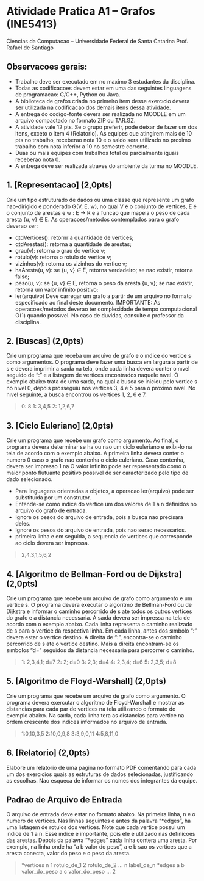 # Atividade Pratica A1 – Grafos (INE5413)

Ciencias da Computacao – Universidade Federal de Santa Catarina
Prof. Rafael de Santiago

## Observacoes gerais:

- Trabalho deve ser executado em no maximo 3 estudantes da disciplina.
- Todas as codificacoes devem estar em uma das seguintes linguagens de programacao: C/C++, Python ou Java.
- A biblioteca de grafos criada no primeiro item desse exercıcio devera ser utilizada na codificacao dos demais itens dessa
  atividade.
- A entrega do codigo-fonte devera ser realizada no MOODLE
  em um arquivo compactado no formato ZIP ou TAR.GZ.
- A atividade vale 12 pts. Se o grupo preferir, pode deixar de fazer um dos itens, exceto o item 4 (Relatorio). As equipes que
  atingirem mais de 10 pts no trabalho, receberao nota 10 e o saldo sera utilizado no proximo trabalho com nota inferior a 10
  no semestre corrente.
- Duas ou mais equipes com trabalhos total ou parcialmente iguais receberao nota 0.
- A entrega deve ser realizada atraves do ambiente da turma no MOODLE.

## 1. [Representacao] (2,0pts)

Crie um tipo estruturado de dados ou uma classe que represente um grafo nao-dirigido
e ponderado G(V, E, w), no qual V é o conjunto de vertices, E é o conjunto de arestas e w : E → R e a funcao que
mapeia o peso de cada aresta {u, v} ∈ E. As operacoes/metodos contemplados para o grafo deverao ser:

- qtdVertices(): retornr a quantidade de vertices;
- qtdArestas(): retorna a quantidade de arestas;
- grau(v): retorna o grau do vertice v;
- rotulo(v): retorna o rotulo do vertice v;
- vizinhos(v): retorna os vizinhos do vertice v;
- haAresta(u, v): se {u, v} ∈ E, retorna verdadeiro; se nao existir, retorna falso;
- peso(u, v): se {u, v} ∈ E, retorna o peso da aresta {u, v}; se nao existir, retorna um valor infinito positivo;
- ler(arquivo)
  Deve carregar um grafo a partir de um arquivo no formato especificado ao final deste documento.
  IMPORTANTE: As operacoes/metodos deverao ter complexidade de tempo computacional O(1) quando possıvel.
  No caso de duvidas, consulte o professor da disciplina.

## 2. [Buscas] (2,0pts)

Crie um programa que receba um arquivo de grafo e o ındice do vertice s como argumentos. O
programa deve fazer uma busca em largura a partir de s e devera imprimir a saıda na tela, onde cada linha devera
conter o nıvel seguido de “:” e a listagem de vertices encontrados naquele nıvel. O exemplo abaixo trata de uma
saıda, na qual a busca se iniciou pelo vertice s no nıvel 0, depois prosseguiu nos vertices 3, 4 e 5 para o proximo
nıvel. No nıvel seguinte, a busca encontrou os vertices 1, 2, 6 e 7.

> 0: 8
> 1: 3,4,5
> 2: 1,2,6,7

## 3. [Ciclo Euleriano] (2,0pts)

Crie um programa que recebe um grafo como argumento. Ao final, o programa devera
determinar se ha ou nao um ciclo euleriano e exibı-lo na tela de acordo com o exemplo abaixo. A primeira linha
devera conter o numero 0 caso o grafo nao contenha o ciclo euleriano. Caso contenha, devera ser impresso 1 na
O valor infinito pode ser representado como o maior ponto flutuante positivo possıvel de ser caracterizado pelo tipo de dado selecionado.

- Para linguagens orientadas a objetos, a operacao ler(arquivo) pode ser substituıda por um construtor.
- Entende-se como ındice do vertice um dos valores de 1 a n definidos no arquivo do grafo de entrada.
- Ignore os pesos do arquivo de entrada, pois a busca nao precisara deles.
- Ignore os pesos do arquivo de entrada, pois nao serao necessarios.
- primeira linha e em seguida, a sequencia de vertices que corresponde ao ciclo devera ser impressa.

> 2,4,3,1,5,6,2

## 4. [Algoritmo de Bellman-Ford ou de Dijkstra] (2,0pts)

Crie um programa que recebe um arquivo de grafo como
argumento e um vertice s. O programa devera executar o algoritmo de Bellman-Ford ou de Dijkstra e informar o
caminho percorrido de s ate todos os outros vertices do grafo e a distancia necessaria. A saıda devera ser impressa
na tela de acordo com o exemplo abaixo. Cada linha representa o caminho realizado de s para o vertice da respectiva
linha. Em cada linha, antes dos sımbolo “:” devera estar o vertice destino. A direita de “:”, encontra-se o caminho
percorrido de s ate o vertice destino. Mais a direita encontram-se os sımbolos “d=” seguidos da distancia necessaria
para percorrer o caminho.

> 1: 2,3,4,1; d=7
> 2: 2; d=0
> 3: 2,3; d=4
> 4: 2,3,4; d=6
> 5: 2,3,5; d=8

## 5. [Algoritmo de Floyd-Warshall] (2,0pts)

Crie um programa que recebe um arquivo de grafo como argumento. O
programa devera exercutar o algoritmo de Floyd-Warshall e mostrar as distancias para cada par de vertices na tela
utilizando o formato do exemplo abaixo. Na saıda, cada linha tera as distancias para vertice na ordem crescente
dos ındices informados no arquivo de entrada.

> 1:0,10,3,5
> 2:10,0,9,8
> 3:3,9,0,11
> 4:5,8,11,0

## 6. [Relatorio] (2,0pts)

Elabore um relatorio de uma pagina no formato PDF comentando para cada um dos exercıcios
quais as estruturas de dados selecionadas, justificando as escolhas. Nao esqueca de informar os nomes dos integrantes
da equipe.

## Padrao de Arquivo de Entrada

O arquivo de entrada deve estar no formato abaixo.
Na primeira linha, n e o numero de vertices. Nas linhas seguintes e antes da palavra “*edges”, ha uma listagem de rotulos dos vertices. Note que cada vertice possui um ındice de 1 a n. Esse ındice e importante, pois ele e utilizado nas definicoes das arestas. Depois da palavra “*edges” cada linha contera
uma aresta. Por exemplo, na linha onde ha “a b valor do peso”, a e b sao os vertices que a aresta conecta, valor do peso
e o peso da aresta.

> *vertices n
> 1 rotulo_de_1
> 2 rotulo_de_2
> ...
> n label_de_n
> *edges
> a b valor_do_peso
> a c valor_do_peso
> ...
> 2
